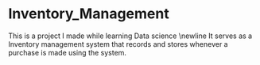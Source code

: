 # Inventory_Management
This is a project I made while learning Data science \newline
It serves as a Inventory management system that records and stores whenever a purchase is made using the system.
